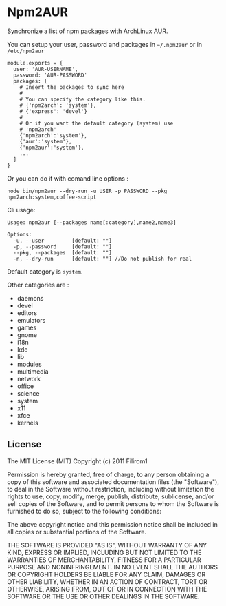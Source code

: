 Npm2AUR
=======

Synchronize a list of npm packages with ArchLinux AUR.

You can setup your user, password and packages in `~/.npm2aur` or in
`/etc/npm2aur`

    module.exports = {
      user: 'AUR-USERNAME',
      password: 'AUR-PASSWORD'
      packages: [
        # Insert the packages to sync here
        #
        # You can specify the category like this.
        # {'npm2arch': 'system'},
        # {'express': 'devel'}
        #
        # Or if you want the default category (system) use
        # 'npm2arch'
        {'npm2arch':'system'},
        {'aur':'system'},
        {'npm2aur':'system'},
        ...
      ]
    }

Or you can do it with comand line options :

    node bin/npm2aur --dry-run -u USER -p PASSWORD --pkg npm2arch:system,coffee-script


Cli usage:

    Usage: npm2aur [--packages name[:category],name2,name3]

    Options:
      -u, --user         [default: ""]
      -p, --password     [default: ""]
      --pkg, --packages  [default: ""]
      -n, --dry-run      [default: ""] //Do not publish for real

Default category is `system`.

Other categories are :

 * daemons
 * devel
 * editors
 * emulators
 * games
 * gnome
 * i18n
 * kde
 * lib
 * modules
 * multimedia
 * network
 * office
 * science
 * system
 * x11
 * xfce
 * kernels


License
-------

The MIT License (MIT)
Copyright (c) 2011 Filirom1

Permission is hereby granted, free of charge, to any person obtaining a copy of this software and associated documentation files (the "Software"), to deal in the Software without restriction, including without limitation the rights to use, copy, modify, merge, publish, distribute, sublicense, and/or sell copies of the Software, and to permit persons to whom the Software is furnished to do so, subject to the following conditions:

The above copyright notice and this permission notice shall be included in all copies or substantial portions of the Software.

THE SOFTWARE IS PROVIDED "AS IS", WITHOUT WARRANTY OF ANY KIND, EXPRESS OR IMPLIED, INCLUDING BUT NOT LIMITED TO THE WARRANTIES OF MERCHANTABILITY, FITNESS FOR A PARTICULAR PURPOSE AND NONINFRINGEMENT. IN NO EVENT SHALL THE AUTHORS OR COPYRIGHT HOLDERS BE LIABLE FOR ANY CLAIM, DAMAGES OR OTHER LIABILITY, WHETHER IN AN ACTION OF CONTRACT, TORT OR OTHERWISE, ARISING FROM, OUT OF OR IN CONNECTION WITH THE SOFTWARE OR THE USE OR OTHER DEALINGS IN THE SOFTWARE.
